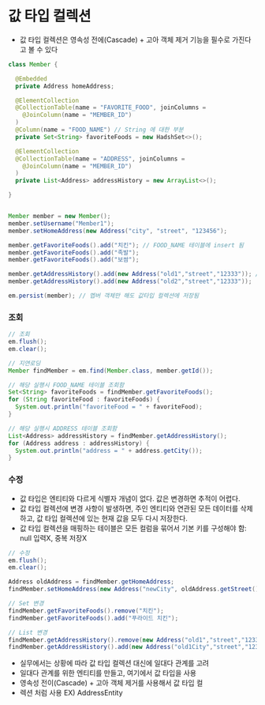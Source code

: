 # 값 타입 컬렉션
- 값 타입 컬렉션은 영속성 전에(Cascade) + 고아 객체 제거 기능을 필수로 가진다고 볼 수 있다
```java
class Member {

  @Embedded
  private Address homeAddress;

  @ElementCollection
  @CollectionTable(name = "FAVORITE_FOOD", joinColumns = 
    @JoinColumn(name = "MEMBER_ID")
  )
  @Column(name = "FOOD_NAME") // String 에 대한 부분 
  private Set<String> favoriteFoods = new HadshSet<>();

  @ElementCollection
  @CollectionTable(name = "ADDRESS", joinColumns = 
    @JoinColumn(name = "MEMBER_ID")
  )
  private List<Address> addressHistory = new ArrayList<>();

}

```
```java

Member member = new Member();
member.setUsername("Member1");
member.setHomeAddress(new Address("city", "street", "123456");

member.getFavoriteFoods().add("치킨"); // FOOD_NAME 테이블에 insert 됨
member.getFavoriteFoods().add("족발");
member.getFavoriteFoods().add("보쌈");

member.getAddressHistory().add(new Address("old1","street","12333")); // ADDRESS 테이블에 insert 됨
member.getAddressHistory().add(new Address("old2","street","12333"));

em.persist(member); // 멥버 객체만 해도 값타입 컬렉션에 저장됨 
```
### 조회
```java
// 조회
em.flush();
em.clear();

// 지연로딩
Member findMember = em.find(Member.class, member.getId());

// 해당 실행시 FOOD_NAME 테이블 조회함
Set<String> favoriteFoods = findMember.getFavoriteFoods();
for (String favoriteFood : favoriteFoods) {
  System.out.println("favoriteFood = " + favoriteFood);
}

// 해당 실행시 ADDRESS 테이블 조회함
List<Address> addressHistory = findMember.getAddressHistory();
for (Address address : addressHistory) {
  System.out.println("address = " + address.getCity());
}

```
### 수정
- 값 타입은 엔티티와 다르게 식별자 개념이 없다. 값은 변경하면 추적이 어렵다. 
- 값 타입 컬렉션에 변경 사항이 발생하면, 주인 엔티티와 연관된 모든 데이터를 삭제하고, 값 타입 컬렉션에 있는 현재 값을 모두 다시 저장한다. 
- 값 타입 컬렉션을 매핑하는 테이블은 모든 컬럼을 묶어서 기본 키를 구성해야 함: null 입력X, 중복 저장X

```java
// 수정
em.flush();
em.clear();

Address oldAddress = findMember.getHomeAddress;
findMember.setHomeAddress(new Address("newCity", oldAddress.getStreet(), oldAddress.getZipcode())); // setter 쓰지 말것

// Set 변경
findMember.getFavoriteFoods().remove("치킨");
findMember.getFavoriteFoods().add("푸라이드 치킨");

// List 변경
findMember.getAddressHistory().remove(new Address("old1","street","12333")); // equals 오버라이딩 되었으니 값비교 하여 remove 
findMember.getAddressHistory().add(new Address("old1City","street","12333"));  // insert 쿼리 2번 나감

```

- 실무에서는 상황에 따라 값 타입 컬렉션 대신에 일대다 관계를 고려
- 일대다 관계를 위한 엔티티를 만들고, 여기에서 값 타입을 사용
- 영속성 전이(Cascade) + 고아 객체 제거를 사용해서 값 타입 컬
- 렉션 처럼 사용 EX) AddressEntity

